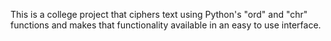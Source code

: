 This is a college project that ciphers text using Python's "ord" and "chr" functions and makes that functionality available in an easy to use interface.
